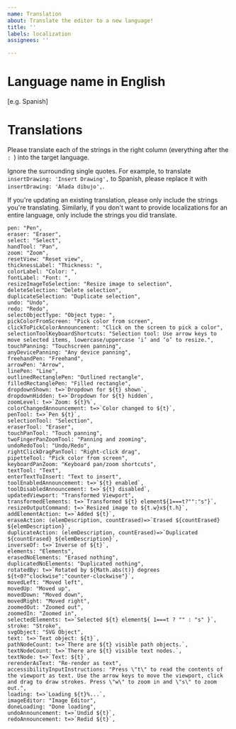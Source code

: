 ```yaml
---
name: Translation
about: Translate the editor to a new language!
title: ''
labels: localization
assignees: ''

---
```


# Language name in English
[e.g. Spanish]

# Translations
Please translate each of the strings in the right column (everything after the `: `) into the target language.

Ignore the surrounding single quotes. For example, to translate `insertDrawing: 'Insert Drawing',` to Spanish, please replace it with `insertDrawing: 'Añada dibujo',`.

If you're updating an existing translation, please only include the strings you're translating. Similarly, if you don't want to provide localizations for an entire language, only include the strings you did translate.

	pen: "Pen",
	eraser: "Eraser",
	select: "Select",
	handTool: "Pan",
	zoom: "Zoom",
	resetView: "Reset view",
	thicknessLabel: "Thickness: ",
	colorLabel: "Color: ",
	fontLabel: "Font: ",
	resizeImageToSelection: "Resize image to selection",
	deleteSelection: "Delete selection",
	duplicateSelection: "Duplicate selection",
	undo: "Undo",
	redo: "Redo",
	selectObjectType: "Object type: ",
	pickColorFromScreen: "Pick color from screen",
	clickToPickColorAnnouncement: "Click on the screen to pick a color",
	selectionToolKeyboardShortcuts: "Selection tool: Use arrow keys to move selected items, lowercase/uppercase ‘i’ and ‘o’ to resize.",
	touchPanning: "Touchscreen panning",
	anyDevicePanning: "Any device panning",
	freehandPen: "Freehand",
	arrowPen: "Arrow",
	linePen: "Line",
	outlinedRectanglePen: "Outlined rectangle",
	filledRectanglePen: "Filled rectangle",
	dropdownShown: t=>`Dropdown for ${t} shown`,
	dropdownHidden: t=>`Dropdown for ${t} hidden`,
	zoomLevel: t=>`Zoom: ${t}%`,
	colorChangedAnnouncement: t=>`Color changed to ${t}`,
	penTool: t=>`Pen ${t}`,
	selectionTool: "Selection",
	eraserTool: "Eraser",
	touchPanTool: "Touch panning",
	twoFingerPanZoomTool: "Panning and zooming",
	undoRedoTool: "Undo/Redo",
	rightClickDragPanTool: "Right-click drag",
	pipetteTool: "Pick color from screen",
	keyboardPanZoom: "Keyboard pan/zoom shortcuts",
	textTool: "Text",
	enterTextToInsert: "Text to insert",
	toolEnabledAnnouncement: t=>`${t} enabled`,
	toolDisabledAnnouncement: t=>`${t} disabled`,
	updatedViewport: "Transformed Viewport",
	transformedElements: t=>`Transformed ${t} element${1===t?"":"s"}`,
	resizeOutputCommand: t=>`Resized image to ${t.w}x${t.h}`,
	addElementAction: t=>`Added ${t}`,
	eraseAction: (elemDescription, countErased)=>`Erased ${countErased} ${elemDescription}`,
	duplicateAction: (elemDescription, countErased)=>`Duplicated ${countErased} ${elemDescription}`,
	inverseOf: t=>`Inverse of ${t}`,
	elements: "Elements",
	erasedNoElements: "Erased nothing",
	duplicatedNoElements: "Duplicated nothing",
	rotatedBy: t=>`Rotated by ${Math.abs(t)} degrees ${t<0?"clockwise":"counter-clockwise"}`,
	movedLeft: "Moved left",
	movedUp: "Moved up",
	movedDown: "Moved down",
	movedRight: "Moved right",
	zoomedOut: "Zoomed out",
	zoomedIn: "Zoomed in",
	selectedElements: t=>`Selected ${t} element${ 1===t ? "" : "s" }`,
	stroke: "Stroke",
	svgObject: "SVG Object",
	text: t=>`Text object: ${t}`,
	pathNodeCount: t=>`There are ${t} visible path objects.`,
	textNodeCount: t=>`There are ${t} visible text nodes.`,
	textNode: t=>`Text: ${t}`,
	rerenderAsText: "Re-render as text",
	accessibilityInputInstructions: "Press \"t\" to read the contents of the viewport as text. Use the arrow keys to move the viewport, click and drag to draw strokes. Press \"w\" to zoom in and \"s\" to zoom out.",
	loading: t=>`Loading ${t}%...`,
	imageEditor: "Image Editor",
	doneLoading: "Done loading",
	undoAnnouncement: t=>`Undid ${t}`,
	redoAnnouncement: t=>`Redid ${t}`,

<!--
 If you have development expierence and are comfortable creating a pull request, please consider doing so — the language can be added to ./src/localizations/.
-->

